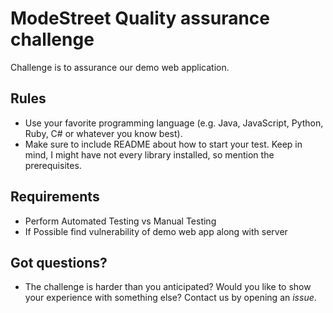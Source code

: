# ModeStreet Quality assurance challenge

Challenge is to assurance our demo web application.

## Rules

- Use your favorite programming language (e.g. Java, JavaScript, Python, Ruby, C# or whatever you know best).
- Make sure to include README about how to start your test. Keep in mind, I might have not every library installed, so mention the prerequisites.

## Requirements

- Perform Automated Testing vs Manual Testing 
- If Possible find vulnerability of demo web app along with server

## Got questions?

- The challenge is harder than you anticipated? Would you like to show your experience with something else? Contact us by opening an _issue_.
